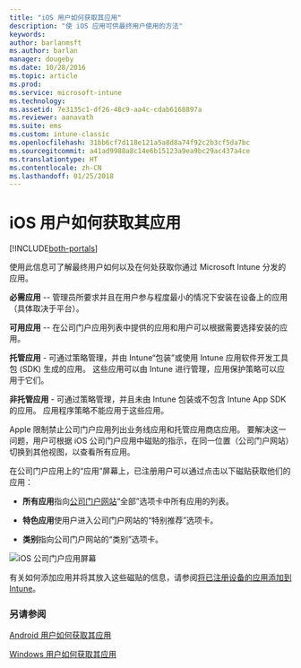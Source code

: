 ```yaml
---
title: "iOS 用户如何获取其应用"
description: "使 iOS 应用可供最终用户使用的方法"
keywords: 
author: barlanmsft
ms.author: barlan
manager: dougeby
ms.date: 10/28/2016
ms.topic: article
ms.prod: 
ms.service: microsoft-intune
ms.technology: 
ms.assetid: 7e3135c1-df26-48c9-aa4c-cdab6168897a
ms.reviewer: aanavath
ms.suite: ems
ms.custom: intune-classic
ms.openlocfilehash: 31bb6cf7d118e121a5a8d8a74f92c2b3cf5da7bc
ms.sourcegitcommit: a41ad9988a8c14e6b15123a9ea9bc29ac437a4ce
ms.translationtype: HT
ms.contentlocale: zh-CN
ms.lasthandoff: 01/25/2018
---
```

# <a name="how-your-ios-users-get-their-apps"></a>iOS 用户如何获取其应用

[!INCLUDE[both-portals](./includes/note-for-both-portals.md)]

使用此信息可了解最终用户如何以及在何处获取你通过 Microsoft Intune 分发的应用。

**必需应用** -- 管理员所要求并且在用户参与程度最小的情况下安装在设备上的应用（具体取决于平台）。

**可用应用** -- 在公司门户应用列表中提供的应用和用户可以根据需要选择安装的应用。

**托管应用** - 可通过策略管理，并由 Intune“包装”或使用 Intune 应用软件开发工具包 (SDK) 生成的应用。 这些应用可以由 Intune 进行管理，应用保护策略可以应用于它们。

**非托管应用** - 可通过策略管理，并且未由 Intune 包装或不包含 Intune App SDK 的应用。 应用程序策略不能应用于这些应用。

Apple 限制禁止公司门户应用列出业务线应用和托管应用商店应用。 要解决这一问题，用户可根据 iOS 公司门户应用中磁贴的指示，在同一位置（公司门户网站）切换到其他视图，以查看所有应用。

在公司门户应用上的“应用”屏幕上，已注册用户可以通过点击以下磁贴获取他们的应用：

- **所有应用**指向[公司门户网站](https://portal.manage.microsoft.com)“全部”选项卡中所有应用的列表。

- **特色应用**使用户进入公司门户网站的“特别推荐”选项卡。

- **类别**指向公司门户网站的“类别”选项卡。


![iOS 公司门户应用屏幕](./media/ios-cp-app-main-apps-screen.png)

有关如何添加应用并将其放入这些磁贴的信息，请参阅[将已注册设备的应用添加到 Intune](/intune-classic/deploy-use/add-apps-for-mobile-devices-in-microsoft-intune.md)。

### <a name="see-also"></a>另请参阅
[Android 用户如何获取其应用](end-user-apps-android.md)

[Windows 用户如何获取其应用](end-user-apps-windows.md)

